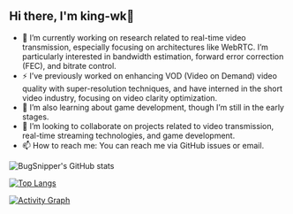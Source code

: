 ## Hi there, I'm king-wk👋

- 🔭 I’m currently working on research related to real-time video transmission, especially focusing on architectures like WebRTC. I’m particularly interested in bandwidth estimation, forward error correction (FEC), and bitrate control.
- ⚡ I’ve previously worked on enhancing VOD (Video on Demand) video quality with super-resolution techniques, and have interned in the short video industry, focusing on video clarity optimization.
- 🌱 I’m also learning about game development, though I’m still in the early stages.
- 👯 I’m looking to collaborate on projects related to video transmission, real-time streaming technologies, and game development.
- 📫 How to reach me: You can reach me via GitHub issues or email.


![BugSnipper's GitHub stats](https://github-readme-stats.vercel.app/api?username=king-wk&show_icons=true&theme=synthwave&hide_border=true&border_radius=8&include_all_commits=false)

[![Top Langs](https://github-readme-stats.vercel.app/api/top-langs/?username=king-wk&hide_progress=true&theme=synthwave&bg_color=2b213a&hide_border=true&langs_count=8&layout=compact&border_color=61dafb&border_radius=8)](https://github.com/anuraghazra/github-readme-stats)

[![Activity Graph](https://github-readme-activity-graph.vercel.app/graph?username=king-wk&title_color=e2e9ec&icon_color=ef8539&text_color=e5289e&bg_color=2b213a&color=e5289e&line=e5289e&point=ef8539&hide_border=true&days=10&height=500&radius=8&area=true)](https://github.com/anuraghazra/github-readme-activity-graph)
